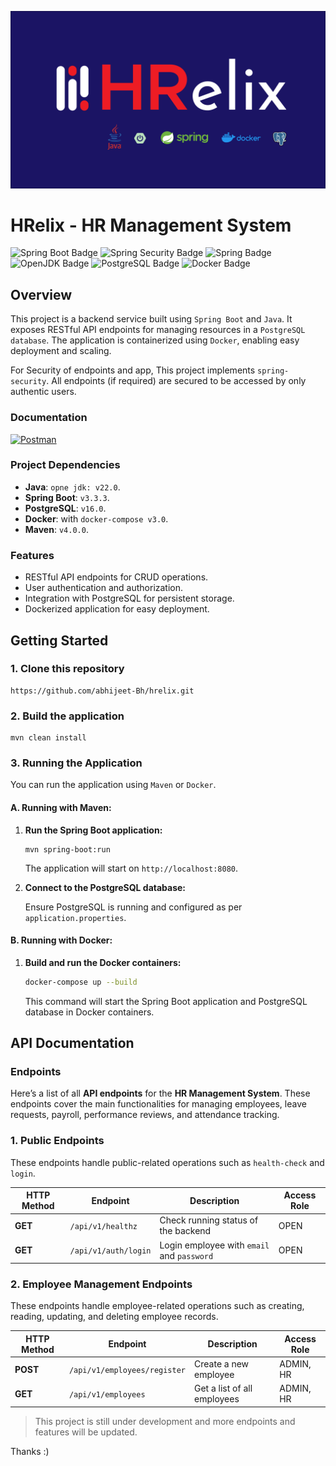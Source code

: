 ![Banner](docs/assets/HRelix-banner.png)
# HRelix - HR Management System

![Spring Boot Badge](https://img.shields.io/badge/Spring%20Boot-6DB33F?logo=springboot&logoColor=fff&style=flat-square)
![Spring Security Badge](https://img.shields.io/badge/Spring%20Security-6DB33F?logo=springsecurity&logoColor=fff&style=flat-square)
![Spring Badge](https://img.shields.io/badge/Spring-6DB33F?logo=spring&logoColor=fff&style=flat-square)
![OpenJDK Badge](https://img.shields.io/badge/OpenJDK-000?logo=openjdk&logoColor=fff&style=flat-square)
![PostgreSQL Badge](https://img.shields.io/badge/PostgreSQL-4169E1?logo=postgresql&logoColor=fff&style=flat-square)
![Docker Badge](https://img.shields.io/badge/Docker-2496ED?logo=docker&logoColor=fff&style=flat-square)

## Overview

This project is a backend service built using `Spring Boot` and `Java`. It exposes RESTful API endpoints for managing
resources in a `PostgreSQL database`. The application is containerized using `Docker`, enabling easy deployment and
scaling.

For Security of endpoints and app, This project implements `spring-security`. All endpoints (if required) are secured to
be accessed by only authentic users.

### Documentation
[![Postman](https://img.shields.io/badge/Postman-FF6C37?style=for-the-badge&logo=postman&logoColor=white)](https://documenter.getpostman.com/view/38347451/2sAXqy4fXM)


### Project Dependencies

- **Java**: `opne jdk: v22.0`.
- **Spring Boot**: `v3.3.3`.
- **PostgreSQL**: `v16.0`.
- **Docker**: with `docker-compose v3.0`.
- **Maven**: `v4.0.0`.

### Features

- RESTful API endpoints for CRUD operations.
- User authentication and authorization.
- Integration with PostgreSQL for persistent storage.
- Dockerized application for easy deployment.


## Getting Started

### 1. Clone this repository
```shell
https://github.com/abhijeet-Bh/hrelix.git
```
### 2. Build the application

   ```shell
   mvn clean install
   ```

### 3. Running the Application

You can run the application using `Maven` or `Docker`.

#### A. Running with Maven:

1. **Run the Spring Boot application:**

   ```shell
   mvn spring-boot:run
   ```

   The application will start on `http://localhost:8080`.

2. **Connect to the PostgreSQL database:**

   Ensure PostgreSQL is running and configured as per `application.properties`.

#### B. Running with Docker:

1. **Build and run the Docker containers:**

   ```bash
   docker-compose up --build
   ```

   This command will start the Spring Boot application and PostgreSQL database in Docker containers.


## API Documentation

### Endpoints
Here’s a list of all **API endpoints** for the **HR Management System**. These endpoints cover the main functionalities for managing employees, leave requests, payroll, performance reviews, and attendance tracking.

### **1. Public Endpoints**

These endpoints handle public-related operations such as `health-check` and `login`.

| HTTP Method | Endpoint             | Description                                | Access Role |
|-------------|----------------------|--------------------------------------------|-------------|
| **GET**     | `/api/v1/healthz`    | Check running status of the backend        | OPEN        |
| **GET**     | `/api/v1/auth/login` | Login employee with `email` and `password` | OPEN        |


### **2. Employee Management Endpoints**

These endpoints handle employee-related operations such as creating, reading, updating, and deleting employee records.

| HTTP Method | Endpoint                     | Description                                  | Access Role                |
|-------------|------------------------------|----------------------------------------------|----------------------------|
| **POST**    | `/api/v1/employees/register` | Create a new employee                        | ADMIN, HR                  |
| **GET**     | `/api/v1/employees`          | Get a list of all employees                  | ADMIN, HR                  |

> This project is still under development and more endpoints and features will be updated.

Thanks :)